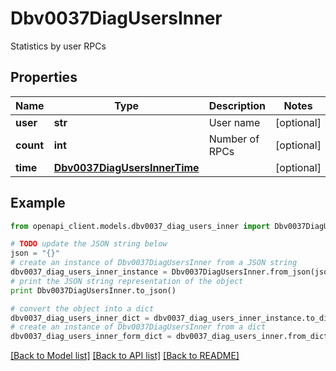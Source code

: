 # Dbv0037DiagUsersInner

Statistics by user RPCs

## Properties
Name | Type | Description | Notes
------------ | ------------- | ------------- | -------------
**user** | **str** | User name | [optional] 
**count** | **int** | Number of RPCs | [optional] 
**time** | [**Dbv0037DiagUsersInnerTime**](Dbv0037DiagUsersInnerTime.md) |  | [optional] 

## Example

```python
from openapi_client.models.dbv0037_diag_users_inner import Dbv0037DiagUsersInner

# TODO update the JSON string below
json = "{}"
# create an instance of Dbv0037DiagUsersInner from a JSON string
dbv0037_diag_users_inner_instance = Dbv0037DiagUsersInner.from_json(json)
# print the JSON string representation of the object
print Dbv0037DiagUsersInner.to_json()

# convert the object into a dict
dbv0037_diag_users_inner_dict = dbv0037_diag_users_inner_instance.to_dict()
# create an instance of Dbv0037DiagUsersInner from a dict
dbv0037_diag_users_inner_form_dict = dbv0037_diag_users_inner.from_dict(dbv0037_diag_users_inner_dict)
```
[[Back to Model list]](../README.md#documentation-for-models) [[Back to API list]](../README.md#documentation-for-api-endpoints) [[Back to README]](../README.md)


